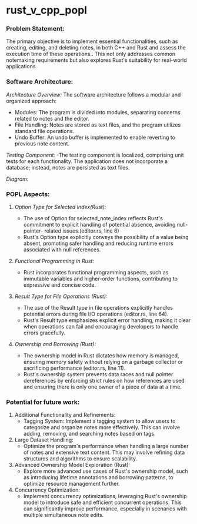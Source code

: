 # rust_v_cpp_popl

### Problem Statement:
The primary objective is to implement essential functionalities, such as creating, editing, and deleting notes, in both C++ and Rust and assess the execution time of these operations.. This not only addresses common notemaking requirements but also explores Rust's suitability for real-world applications.

### Software Architecture:
*Architecture Overview:*
The software architecture follows a modular and organized approach:

- Modules: The program is divided into modules, separating concerns related to notes and the editor.
- File Handling: Notes are stored as text files, and the program utilizes standard file operations.
- Undo Buffer: An undo buffer is implemented to enable reverting to previous note content.

*Testing Component:*
-The testing component is localized, comprising unit tests for each functionality. The application does not incorporate a database; instead, notes are persisted as text files.

*Diagram:*


### POPL Aspects:

1. *Option Type for Selected Index(Rust):*
    -  The use of Option<usize> for selected_note_index reflects Rust's commitment to explicit handling of potential absence, avoiding null-pointer-                      related issues.(editor.rs, line 6)
    -  Rust's Option type explicitly conveys the possibility of a value being absent, promoting safer handling and reducing runtime errors associated with                null references.

2. *Functional Programming in Rust:*
    -  Rust incorporates functional programming aspects, such as immutable variables and higher-order functions, contributing to expressive and concise code.

3. *Result Type for File Operations (Rust):*
    -  The use of the Result type in file operations explicitly handles potential errors during file I/O operations (editor.rs, line 64).
    -   Rust's Result type emphasizes explicit error handling, making it clear when operations can fail and encouraging developers to handle errors gracefully.

5. *Ownership and Borrowing (Rust):*
    -  The ownership model in Rust dictates how memory is managed, ensuring memory safety without relying on a garbage collector or sacrificing 
       performance (editor.rs, line 11).
    -  Rust's ownership system prevents data races and null pointer dereferences by enforcing strict rules on how references are used and ensuring there
       is only one owner of a piece of data at a time.  




### Potential for future work:
1. Additional Functionality and Refinements:
      - Tagging System:  Implement a tagging system to allow users to categorize and organize notes more effectively. This can involve adding, removing, and               searching notes based on tags.
2. Large Dataset Handling:
     - Optimize the program's performance when handling a large number of notes and extensive text content. This may involve refining data                                structures and algorithms to ensure scalability.
3. Advanced Ownership Model Exploration (Rust):
     - Explore more advanced use cases of Rust's ownership model, such as introducing lifetime annotations and borrowing patterns, to optimize resource management        further.
4. Concurrency Optimization:
     - Implement concurrency optimizations, leveraging Rust's ownership model to introduce safe and efficient concurrent operations. This can significantly               improve performance, especially in scenarios with multiple simultaneous note edits.
